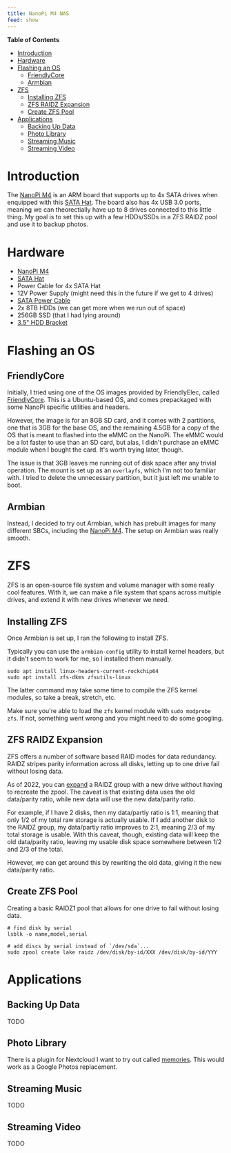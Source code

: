 ```yaml
---
title: NanoPi M4 NAS
feed: show
---
```


**Table of Contents**

- [Introduction](#Introduction)
- [Hardware](#Hardware)
- [Flashing an OS](#Flashing%20an%20OS)
	- [FriendlyCore](#FriendlyCore)
	- [Armbian](#Armbian)
- [ZFS](#ZFS)
	- [Installing ZFS](#Installing%20ZFS)
	- [ZFS RAIDZ Expansion](#ZFS%20RAIDZ%20Expansion)
	- [Create ZFS Pool](#Create%20ZFS%20Pool)
- [Applications](#Applications)
	- [Backing Up Data](#Backing%20Up%20Data)
	- [Photo Library](#Photo%20Library)
	- [Streaming Music](#Streaming%20Music)
	- [Streaming Video](#Streaming%20Video)

# Introduction

The [NanoPi M4](https://www.friendlyelec.com/index.php?route=product/product&product_id=234) is an ARM board that supports up to 4x SATA drives when enquipped with this [SATA Hat](https://www.friendlyelec.com/index.php?route=product/product&product_id=254). The board also has 4x USB 3.0 ports, meaning we can theorectially have up to 8 drives connected to this little thing. My goal is to set this up with a few HDDs/SSDs in a ZFS RAIDZ pool and use it to backup photos.
# Hardware

- [NanoPi M4](https://www.friendlyelec.com/index.php?route=product/product&product_id=234)
- [SATA Hat](https://www.friendlyelec.com/index.php?route=product/product&product_id=254)
- Power Cable for 4x SATA Hat
- 12V Power Supply (might need this in the future if we get to 4 drives)
- [SATA Power Cable](https://www.amazon.com/Monoprice-108794-24-Inch-15-Pin-Female/dp/B009GULFJ0)
- 2x 8TB HDDs (we can get more when we run out of space)
- 256GB SSD (that I had lying around)
- [3.5" HDD Bracket](https://www.amazon.com/Phanteks-Stackable-Bracket-Cases-PH-HDDKT_03/dp/B07GY2B3WP)

# Flashing an OS

## FriendlyCore

Initially, I tried using one of the OS images provided by FriendlyElec, called [FriendlyCore](https://onedrive.live.com/?authkey=%21AOMCjrhZzok1O%2DY&id=1F5B36BBA3D56743%218027&cid=1F5B36BBA3D56743). This is a Ubuntu-based OS, and comes prepackaged with some NanoPi specific utilities and headers.

However, the image is for an 8GB SD card, and it comes with 2 partitions, one that is 3GB for the base OS, and the remaining 4.5GB for a copy of the OS that is meant to flashed into the eMMC on the NanoPi. The eMMC would be a lot faster to use than an SD card, but alas, I didn't purchase an eMMC module when I bought the card. It's worth trying later, though.

The issue is that 3GB leaves me running out of disk space after any trivial operation. The mount is set up as an `overlayfs`, which I'm not too familiar with. I tried to delete the unnecessary partition, but it just left me unable to boot.

## Armbian

Instead, I decided to try out Armbian, which has prebuilt images for many different SBCs, including the [NanoPi M4](https://www.armbian.com/nanopi-m4/). The setup on Armbian was really smooth.

# ZFS

ZFS is an open-source file system and volume manager with some really cool features. With it, we can make a file system that spans across multiple drives, and extend it  with new drives whenever we need.
## Installing ZFS

Once Armbian is set up, I ran the following to install ZFS.

Typically you can use the `armbian-config` utility to install kernel headers, but it didn't seem to work for me, so I installed them manually.

```
sudo apt install linux-headers-current-rockchip64
sudo apt install zfs-dkms zfsutils-linux 
```

The latter command may take some time to compile the ZFS kernel modules, so take a break, stretch, etc.

Make sure you're able to load the `zfs` kernel module with `sudo modprobe zfs`. If not, something went wrong and you might need to do some googling.


## ZFS RAIDZ Expansion

ZFS offers a number of software based RAID modes for data redundancy. RAIDZ stripes parity information across all disks, letting up to one drive fail without losing data.

As of 2022, you can [expand](https://freebsdfoundation.org/blog/raid-z-expansion-feature-for-zfs/) a RAIDZ group with a new drive without having to recreate the zpool. The caveat is that existing data uses the old data/parity ratio, while new data will use the new data/parity ratio.

For example, if I have 2 disks, then my data/partiy ratio is 1:1, meaning that only 1/2 of my total raw storage is actually usable. If I add another disk to the RAIDZ group, my data/partiy ratio improves to 2:1, meaning 2/3 of my total storage is usable. With this caveat, though, existing data will keep the old data/parity ratio, leaving my usable disk space somewhere between 1/2 and 2/3 of the total.

However, we can get around this by rewriting the old data, giving it the new data/parity ratio.

## Create ZFS Pool

Creating a basic RAIDZ1 pool that allows for one drive to fail without losing data.

```
# find disk by serial
lsblk -o name,model,serial

# add discs by serial instead of `/dev/sda`...
sudo zpool create lake raidz /dev/disk/by-id/XXX /dev/disk/by-id/YYY
```

# Applications

## Backing Up Data

TODO

## Photo Library

There is a plugin for Nextcloud I want to try out called [memories](https://github.com/pulsejet/memories). This would work as a Google Photos replacement.

## Streaming Music

TODO

## Streaming Video

TODO
